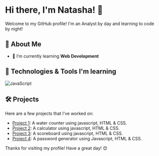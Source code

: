 # Hi there, I'm Natasha! 👋

Welcome to my GitHub profile! I'm an Analyst by day and learning to code by night!

## 🚀 About Me

- 🌱 I’m currently learning **Web Development**

## 🔧 Technologies & Tools I'm learning

![JavaScript](https://img.shields.io/badge/-JavaScript-black?style=flat-square&logo=javascript)

## 🛠️ Projects

Here are a few projects that I've worked on:
- [Project 1](https://mellifluous-kitsune-e5b238.netlify.app): A water counter using javascript, HTML & CSS.
- [Project 2](https://tourmaline-travesseiro-a676e5.netlify.app): A calculator using javascript, HTML & CSS.
- [Project 3](https://chic-piroshki-a187bc.netlify.app): A scoreboard using javascript, HTML & CSS.
- [Project 4](https://resplendent-crisp-7c77be.netlify.app): A password generator using Javascript, HTML & CSS.

<!---
its-natasha/its-natasha is a ✨ special ✨ repository because its `README.md` (this file) appears on your GitHub profile.
You can click the Preview link to take a look at your changes.
--->

Thanks for visiting my profile! Have a great day! 😊

